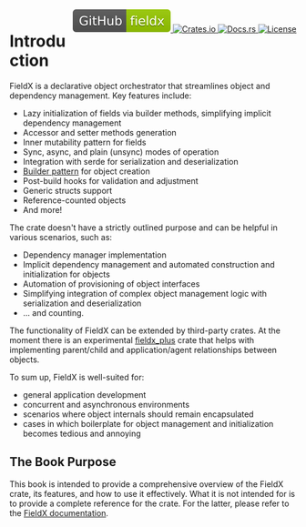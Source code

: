 <!-- markdownlint-disable MD033 MD041 -->
<span style="float:right">
<a href="https://github.com/vrurg/fieldx">
    <img src="./img/github.svg" alt="GitHub">
</a>
<a href="https://crates.io/crates/fieldx">
    <img src="https://img.shields.io/crates/v/fieldx.svg" alt="Crates.io">
</a>
<a href="https://docs.rs/fieldx/latest/fieldx/">
    <img src="https://docs.rs/fieldx/badge.svg" alt="Docs.rs">
</a>
<a href="https://github.com/vrurg/fieldx/blob/main/LICENSE">
    <img src="https://img.shields.io/github/license/vrurg/fieldx" alt="License">
</a>
</span>
<!-- markdownlint-disable MD033 MD041 -->

# Introduction

FieldX is a declarative object orchestrator that streamlines object and dependency management. Key features include:

- Lazy initialization of fields via builder methods, simplifying implicit dependency management
- Accessor and setter methods generation
- Inner mutability pattern for fields
- Sync, async, and plain (unsync) modes of operation
- Integration with serde for serialization and deserialization
- [Builder pattern](https://en.wikipedia.org/wiki/Builder_pattern) for object creation
- Post-build hooks for validation and adjustment
- Generic structs support
- Reference-counted objects
- And more!

The crate doesn't have a strictly outlined purpose and can be helpful in various scenarios, such as:

- Dependency manager implementation
- Implicit dependency management and automated construction and initialization for objects
- Automation of provisioning of object interfaces
- Simplifying integration of complex object management logic with serialization and deserialization
- ... and counting.

The functionality of FieldX can be extended by third-party crates. At the moment there is an experimental [fieldx_plus](https://crates.io/crates/fieldx_plus) crate that helps with implementing parent/child and application/agent relationships between objects.

To sum up, FieldX is well-suited for:

- general application development
- concurrent and asynchronous environments
- scenarios where object internals should remain encapsulated
- cases in which boilerplate for object management and initialization becomes tedious and annoying

## The Book Purpose

This book is intended to provide a comprehensive overview of the FieldX crate, its features, and how to use it effectively. What it is not intended for is to provide a complete reference for the crate. For the latter, please refer to the [FieldX documentation](https://docs.rs/fieldx/latest/fieldx/).
